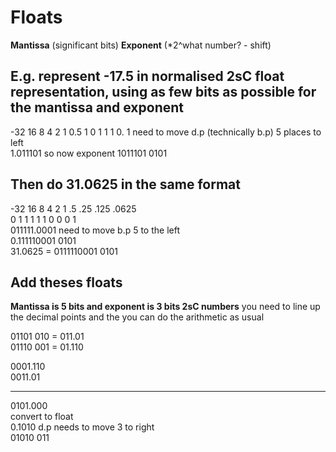 # Floats
**Mantissa** (significant bits)   **Exponent** (*2^what number? - shift)  
## **E.g.** represent -17.5 in normalised 2sC float representation, using as few bits as possible for the mantissa and exponent  
-32 16 8 4 2 1 0.5 
1   0  1 1 1 0. 1  need to move d.p (technically b.p) 5 places to left  
1.011101 so now exponent
1011101 0101

## Then do 31.0625 in the same format
-32 16 8 4 2 1 .5 .25 .125 .0625  
0    1 1 1 1 1 0   0   0    1  
011111.0001 need to move b.p 5 to the left  
0.111110001   0101  
31.0625 = 0111110001   0101  

## Add theses floats
**Mantissa is 5 bits and exponent is 3 bits 2sC numbers** 
you need to line up the decimal points and the you can do the arithmetic as usual

01101 010 = 011.01  
01110 001 = 01.110  


0001.110  
0011.01   
- - - - 
0101.000  
convert to float  
0.1010 d.p needs to move 3 to right  
01010 011

